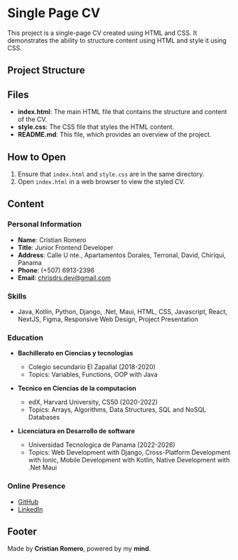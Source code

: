 # Single Page CV

This project is a single-page CV created using HTML and CSS. It demonstrates the ability to structure content using HTML and style it using CSS.

## Project Structure


## Files

- **index.html**: The main HTML file that contains the structure and content of the CV.
- **style.css**: The CSS file that styles the HTML content.
- **README.md**: This file, which provides an overview of the project.

## How to Open

1. Ensure that `index.html` and `style.css` are in the same directory.
2. Open `index.html` in a web browser to view the styled CV.

## Content

### Personal Information

- **Name**: Cristian Romero
- **Title**: Junior Frontend Developer
- **Address**: Calle U nte., Apartamentos Dorales, Terronal, David, Chiriqui, Panama
- **Phone**: (+507) 6913-2396
- **Email**: chrisdrs.dev@gmail.com

### Skills

- Java, Kotlin, Python, Django, .Net, Maui, HTML, CSS, Javascript, React, NextJS, Figma, Responsive Web Design, Project Presentation

### Education

- **Bachillerato en Ciencias y tecnologias**
  - Colegio secundario El Zapallal (2018-2020)
  - Topics: Variables, Functions, OOP with Java

- **Tecnico en Ciencias de la computacion**
  - edX, Harvard University, CS50 (2020-2022)
  - Topics: Arrays, Algorithms, Data Structures, SQL and NoSQL Databases

- **Licenciatura en Desarrollo de software**
  - Universidad Tecnologica de Panama (2022-2026)
  - Topics: Web Development with Django, Cross-Platform Development with Ionic, Mobile Development with Kotlin, Native Development with .Net Maui

### Online Presence

- [GitHub](https://github.com/ChrisDRS)
- [LinkedIn](https://www.linkedin.com/in/cristian-romero-24041a215/)

## Footer

Made by **Cristian Romero**, powered by my **mind**.